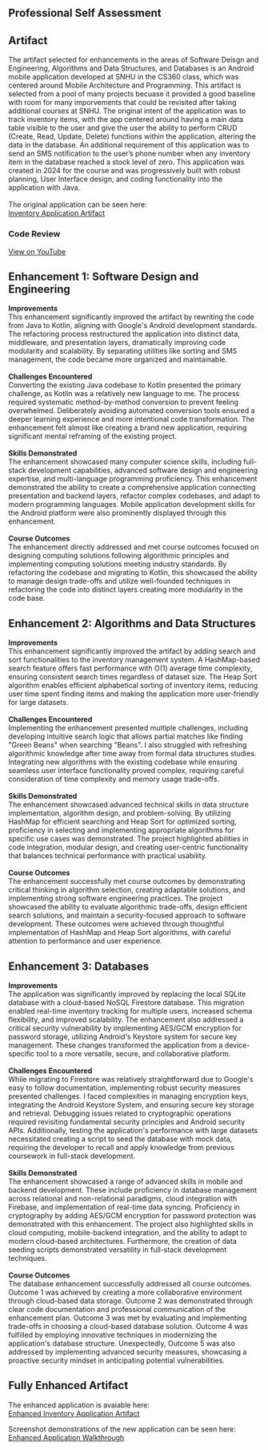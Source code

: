 ## Professional Self Assessment

## Artifact

The artifact selected for enhancements in the areas of Software Deisgn and Engineering, Algorithms and Data Structures, and Databases is an Android mobile application developed at SNHU in the CS360 class, which was centered around Mobile Architecture and Programming. This artifact is selected from a pool of many projects becuase it provided a good baseline with room for many imporvements that could be revisited after taking additional courses at SNHU. The original intent of the application was to track inventory items, with the app centered around having a main data table visible to the user and give the user the ability to perform CRUD (Create, Read, Update, Delete) functions within the application, altering the data in the database. An additional requirement of this application was to send an SMS notification to the user’s phone number when any inventory item in the database reached a stock level of zero. This application was created in 2024 for the course and was progressively built with robust planning, User Interface design, and coding functionality into the application with Java. <br>  
The original application can be seen here:  
[Inventory Application Artifact](https://github.com/bcwells24/CS360/tree/main/Inventory%20Management%20App)

### Code Review
[View on YouTube](https://youtu.be/Ts-C0oCHXqg)



## Enhancement 1: Software Design and Engineering
**Improvements**  
This enhancement significantly improved the artifact by rewriting the code from Java to Kotlin, aligning with Google's Android development standards. The refactoring process restructured the application into distinct data, middleware, and presentation layers, dramatically improving code modularity and scalability. By separating utilities like sorting and SMS management, the code became more organized and maintainable.  
<br>
**Challenges Encountered**  
Converting the existing Java codebase to Kotlin presented the primary challenge, as Kotlin was a relatively new language to me. The process required systematic method-by-method conversion to prevent feeling overwhelmed. Deliberately avoiding automated conversion tools ensured a deeper learning experience and more intentional code transformation. The enhancement felt almost like creating a brand new application, requiring significant mental reframing of the existing project. 
<br>  
**Skills Demonstrated**  
The enhancement showcased many computer science skills, including full-stack development capabilities, advanced software design and engineering expertise, and multi-language programming proficiency. This enhancement demonstrated the ability to create a comprehensive application connecting presentation and backend layers, refactor complex codebases, and adapt to modern programming languages. Mobile application development skills for the Android platform were also prominently displayed through this enhancement.  
<br>
**Course Outcomes**  
The enhancement directly addressed and met course outcomes focused on designing computing solutions following algorithmic principles and implementing computing solutions meeting industry standards. By refactoring the codebase and migrating to Kotlin, this showcased the ability to manage design trade-offs and utilize well-founded techniques in refactoring the code into distinct layers creating more modularity in the code base.

## Enhancement 2: Algorithms and Data Structures

**Improvements**  
This enhancement significantly improved the artifact by adding search and sort functionalities to the inventory management system. A HashMap-based search feature offers fast performance with O(1) average time complexity, ensuring consistent search times regardless of dataset size. The Heap Sort algorithm enables efficient alphabetical sorting of inventory items, reducing user time spent finding items and making the application more user-friendly for large datasets.  
<br>
**Challenges Encountered**  
Implementing the enhancement presented multiple challenges, including developing intuitive search logic that allows partial matches like finding "Green Beans" when searching "Beans". I also struggled with refreshing algorithmic knowledge after time away from formal data structures studies. Integrating new algorithms with the existing codebase while ensuring seamless user interface functionality proved complex, requiring careful consideration of time complexity and memory usage trade-offs.  
<br>
**Skills Demonstrated**  
The enhancement showcased advanced technical skills in data structure implementation, algorithm design, and problem-solving. By utilizing HashMap for efficient searching and Heap Sort for optimized sorting, proficiency in selecting and implementing appropriate algorithms for specific use cases was demonstrated. The project highlighted abilities in code integration, modular design, and creating user-centric functionality that balances technical performance with practical usability.  
<br>
**Course Outcomes**  
The enhancement successfully met course outcomes by demonstrating critical thinking in algorithm selection, creating adaptable solutions, and implementing strong software engineering practices. The project showcased the ability to evaluate algorithmic trade-offs, design efficient search solutions, and maintain a security-focused approach to software development. These outcomes were achieved through thoughtful implementation of HashMap and Heap Sort algorithms, with careful attention to performance and user experience.  

## Enhancement 3: Databases

**Improvements**  
The application was significantly improved by replacing the local SQLite database with a cloud-based NoSQL Firestore database. This migration enabled real-time inventory tracking for multiple users, increased schema flexibility, and improved scalability. The enhancement also addressed a critical security vulnerability by implementing AES/GCM encryption for password storage, utilizing Android's Keystore system for secure key management. These changes transformed the application from a device-specific tool to a more versatile, secure, and collaborative platform.  
<br>
**Challenges Encountered**  
While migrating to Firestore was relatively straightforward due to Google's easy to follow documentation, implementing robust security measures presented challenges. I faced complexities in managing encryption keys, integrating the Android Keystore System, and ensuring secure key storage and retrieval. Debugging issues related to cryptographic operations required revisiting fundamental security principles and Android security APIs. Additionally, testing the application's performance with large datasets necessitated creating a script to seed the database with mock data, requiring the developer to recall and apply knowledge from previous coursework in full-stack development.  
<br>
**Skills Demonstrated**  
The enhancement showcased a range of advanced skills in mobile and backend development. These include proficiency in database management across relational and non-relational paradigms, cloud integration with Firebase, and implementation of real-time data syncing. Proficiency in cryptography by adding AES/GCM encryption for password protection was demonstrated with this enhancement. The project also highlighted skills in cloud computing, mobile-backend integration, and the ability to adapt to modern cloud-based architectures. Furthermore, the creation of data seeding scripts demonstrated versatility in full-stack development techniques.  
<br>
**Course Outcomes**  
The database enhancement successfully addressed all course outcomes. Outcome 1 was achieved by creating a more collaborative environment through cloud-based data storage. Outcome 2 was demonstrated through clear code documentation and professional communication of the enhancement plan. Outcome 3 was met by evaluating and implementing trade-offs in choosing a cloud-based database solution. Outcome 4 was fulfilled by employing innovative techniques in modernizing the application's database structure. Unexpectedly, Outcome 5 was also addressed by implementing advanced security measures, showcasing a proactive security mindset in anticipating potential vulnerabilities. 

## Fully Enhanced Artifact

The enhanced application is avaiable here:  
[Enhanced Inventory Application Artifact](https://github.com/bcwells24/CS499)

Screenshot demonstrations of the new application can be seen here:  
[Enhanced Application Walkthrough](https://github.com/bcwells24/CS499/blob/main/Feature%20Walkthrough.docx)


